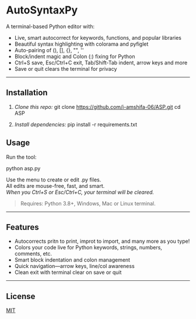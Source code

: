# AutoSyntaxPy

A terminal-based Python editor with:
- Live, smart autocorrect for keywords, functions, and popular libraries
- Beautiful syntax highlighting with colorama and pyfiglet
- Auto-pairing of (), [], {}, "", ''
- Block/indent magic and Colon (:) fixing for Python
- Ctrl+S save, Esc/Ctrl+C exit, Tab/Shift-Tab indent, arrow keys and more
- Save or quit clears the terminal for privacy

---

## Installation

1. *Clone this repo:*
  git clone https://github.com/i-amshifa-06/ASP.git
cd ASP

3. *Install dependencies:*
  pip install -r requirements.txt

## Usage

Run the tool:

python asp.py

Use the menu to create or edit .py files.  
All edits are mouse-free, fast, and smart.  
*When you Ctrl+S or Esc/Ctrl+C, your terminal will be cleared.*

> Requires: Python 3.8+, Windows, Mac or Linux terminal.

---

## Features

- Autocorrects pritn to print, improt to import, and many more as you type!
- Colors your code live for Python keywords, strings, numbers, comments, etc.
- Smart block indentation and colon management
- Quick navigation—arrow keys, line/col awareness
- Clean exit with terminal clear on save or quit

---

## License

[MIT](LICENSE)
